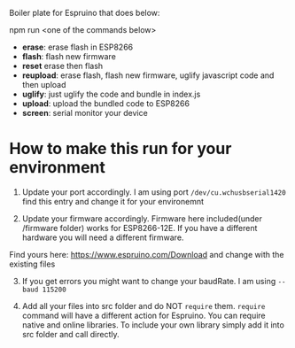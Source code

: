 Boiler plate for Espruino that does below:

npm run &lt;one of the commands below&gt;

- **erase**: erase flash in ESP8266
- **flash**: flash new firmware
- **reset** erase then flash
- **reupload**: erase flash, flash new firmware, uglify javascript code and then upload
- **uglify**: just uglify the code and bundle in index.js
- **upload**: upload the bundled code to ESP8266
- **screen**: serial monitor your device

# How to make this run for your environment

1. Update your port accordingly. I am using port `/dev/cu.wchusbserial1420` find this entry and change it for your environemnt

2. Update your firmware accordingly. Firmware here included(under /firmware folder) works for ESP8266-12E. If you have a different hardware you will need a different firmware. 

Find yours here:
https://www.espruino.com/Download
and change with the existing files

3. If you get errors you might want to change your baudRate. I am using `--baud 115200`

4. Add all your files into src folder and do NOT `require` them. `require` command will have a different action for Espruino. You can require native and online libraries. To include your own library simply add it into src folder and call directly.